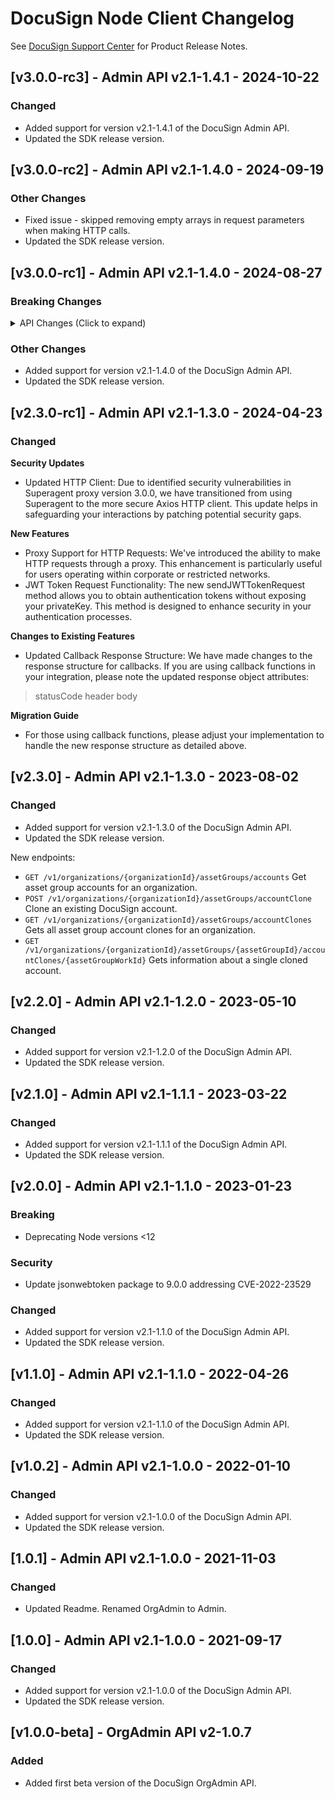 # DocuSign Node Client Changelog

See [DocuSign Support Center](https://support.docusign.com/en/releasenotes/) for Product Release Notes.


## [v3.0.0-rc3] - Admin API v2.1-1.4.1 - 2024-10-22
### Changed
- Added support for version v2.1-1.4.1 of the DocuSign Admin API.
- Updated the SDK release version.

## [v3.0.0-rc2] - Admin API v2.1-1.4.0 - 2024-09-19
### Other Changes
- Fixed issue - skipped removing empty arrays in request parameters when making HTTP calls.
- Updated the SDK release version.

## [v3.0.0-rc1] - Admin API v2.1-1.4.0 - 2024-08-27
### Breaking Changes
<details>
<summary>API Changes (Click to expand)</summary>

<br/>
<div style="margin-left: 20px;">

Added new query parameter "include_ds_groups" to the API "/v2/organizations/{organizationId}/users":

<h3>Added New APIs for Account Creation</h3>
<li>GET: get subscription details for organization</li>
<li>POST: initiate Create account request</li>
<li>GET: get ongoing process details by org ID</li>
<li>GET: get individual process details by org ID, asset group ID, asset group work ID</li>


</div>
</details>
 
### Other Changes
- Added support for version v2.1-1.4.0 of the DocuSign Admin API.
- Updated the SDK release version.

## [v2.3.0-rc1] - Admin API v2.1-1.3.0 - 2024-04-23
### Changed
**Security Updates**
- Updated HTTP Client: Due to identified security vulnerabilities in Superagent proxy version 3.0.0, we have transitioned from using Superagent to the more secure Axios HTTP client. This update helps in safeguarding your interactions by patching potential security gaps.

**New Features**
- Proxy Support for HTTP Requests: We've introduced the ability to make HTTP requests through a proxy. This enhancement is particularly useful for users operating within corporate or restricted networks.
- JWT Token Request Functionality: The new sendJWTTokenRequest method allows you to obtain authentication tokens without exposing your privateKey. This method is designed to enhance security in your authentication processes.

**Changes to Existing Features**
- Updated Callback Response Structure: We have made changes to the response structure for callbacks. If you are using callback functions in your integration, please note the updated response object attributes:
> statusCode
header
body

**Migration Guide**
- For those using callback functions, please adjust your implementation to handle the new response structure as detailed above.
## [v2.3.0] - Admin API v2.1-1.3.0 - 2023-08-02
### Changed
- Added support for version v2.1-1.3.0 of the DocuSign Admin API.
- Updated the SDK release version.

New endpoints:
* `GET /v1/organizations/{organizationId}/assetGroups/accounts` Get asset group accounts for an organization.
* `POST /v1/organizations/{organizationId}/assetGroups/accountClone` Clone an existing DocuSign account.
* `GET /v1/organizations/{organizationId}/assetGroups/accountClones` Gets all asset group account clones for an organization.
* `GET /v1/organizations/{organizationId}/assetGroups/{assetGroupId}/accountClones/{assetGroupWorkId}` Gets information about a single cloned account.
## [v2.2.0] - Admin API v2.1-1.2.0 - 2023-05-10
### Changed
- Added support for version v2.1-1.2.0 of the DocuSign Admin API.
- Updated the SDK release version.

## [v2.1.0] - Admin API v2.1-1.1.1 - 2023-03-22
### Changed
- Added support for version v2.1-1.1.1 of the DocuSign Admin API.
- Updated the SDK release version.

## [v2.0.0] - Admin API v2.1-1.1.0 - 2023-01-23
### Breaking 
- Deprecating Node versions <12
### Security
- Update jsonwebtoken package to 9.0.0 addressing CVE-2022-23529

### Changed
- Added support for version v2.1-1.1.0 of the DocuSign Admin API.
- Updated the SDK release version.

## [v1.1.0] - Admin API v2.1-1.1.0 - 2022-04-26
### Changed
- Added support for version v2.1-1.1.0 of the DocuSign Admin API.
- Updated the SDK release version.

## [v1.0.2] - Admin API v2.1-1.0.0 - 2022-01-10
### Changed
- Added support for version v2.1-1.0.0 of the DocuSign Admin API.
- Updated the SDK release version.

## [1.0.1] - Admin API v2.1-1.0.0 - 2021-11-03
### Changed
- Updated Readme. Renamed OrgAdmin to Admin.

## [1.0.0] - Admin API v2.1-1.0.0 - 2021-09-17
### Changed
- Added support for version v2.1-1.0.0 of the DocuSign Admin API.
- Updated the SDK release version.


## [v1.0.0-beta] - OrgAdmin API v2-1.0.7
### Added
- Added first beta version of the DocuSign OrgAdmin API.
